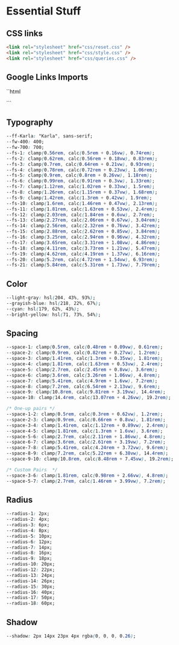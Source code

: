 # Essential Stuff

## CSS links

```html
<link rel="stylesheet" href="css/reset.css" />
<link rel="stylesheet" href="css/style.css" />
<link rel="stylesheet" href="css/queries.css" />
```

## Google Links Imports

``html

<link rel="preconnect" href="https://fonts.googleapis.com">
<link rel="preconnect" href="https://fonts.gstatic.com" crossorigin>
<link href="https://fonts.googleapis.com/css2?family=Karla:wght@400;700&display=swap" rel="stylesheet">
```

## Typography

```css
--ff-Karla: "Karla", sans-serif;
--fw-400: 400;
--fw-700: 700;
--fs-1: clamp(0.56rem, calc(0.5rem + 0.16vw), 0.74rem);
--fs-2: clamp(0.62rem, calc(0.56rem + 0.18vw), 0.83rem);
--fs-3: clamp(0.7rem, calc(0.64rem + 0.21vw), 0.93rem);
--fs-4: clamp(0.78rem, calc(0.72rem + 0.23vw), 1.06rem);
--fs-5: clamp(0.9rem, calc(0.8rem + 0.26vw), 1.18rem);
--fs-6: clamp(0.99rem, calc(0.91rem + 0.3vw), 1.33rem);
--fs-7: clamp(1.12rem, calc(1.02rem + 0.33vw), 1.5rem);
--fs-8: clamp(1.26rem, calc(1.15rem + 0.37vw), 1.68rem);
--fs-9: clamp(1.42rem, calc(1.3rem + 0.42vw), 1.9rem);
--fs-10: clamp(1.6rem, calc(1.46rem + 0.47vw), 2.13rem);
--fs-11: clamp(1.81rem, calc(1.63rem + 0.53vw), 2.4rem);
--fs-12: clamp(2.03rem, calc(1.84rem + 0.6vw), 2.7rem);
--fs-13: clamp(2.27rem, calc(2.06rem + 0.67vw), 3.04rem);
--fs-14: clamp(2.56rem, calc(2.32rem + 0.76vw), 3.42rem);
--fs-15: clamp(2.88rem, calc(2.62rem + 0.85vw), 3.84rem);
--fs-16: clamp(3.25rem, calc(2.94rem + 0.96vw), 4.32rem);
--fs-17: clamp(3.65rem, calc(3.31rem + 1.08vw), 4.86rem);
--fs-18: clamp(4.11rem, calc(3.73rem + 1.21vw), 5.47rem);
--fs-19: clamp(4.62rem, calc(4.19rem + 1.37vw), 6.16rem);
--fs-20: clamp(5.2rem, calc(4.72rem + 1.54vw), 6.93rem);
--fs-21: clamp(5.84rem, calc(5.31rem + 1.73vw), 7.79rem);
```

## Color

```css
--light-gray: hsl(204, 43%, 93%);
--grayish-blue: hsl(218, 22%, 67%);
--cyan: hsl(179, 62%, 43%);
--bright-yellow: hsl(71, 73%, 54%);
```

## Spacing

```css
--space-1: clamp(0.5rem, calc(0.48rem + 0.09vw), 0.61rem);
--space-2: clamp(0.9rem, calc(0.82rem + 0.27vw), 1.2rem);
--space-3: clamp(1.41rem, calc(1.3rem + 0.35vw), 1.81rem);
--space-4: clamp(1.81rem, calc(1.63rem + 0.53vw), 2.4rem);
--space-5: clamp(2.7rem, calc(2.45rem + 0.8vw), 3.6rem);
--space-6: clamp(3.6rem, calc(3.26rem + 1.06vw), 4.8rem);
--space-7: clamp(5.41rem, calc(4.9rem + 1.6vw), 7.2rem);
--space-8: clamp(7.2rem, calc(6.54rem + 2.13vw), 9.6rem);
--space-9: clamp(10.8rem, calc(9.81rem + 3.19vw), 14.4rem);
--space-10: clamp(14.4rem, calc(13.07rem + 4.26vw), 19.2rem);

/* One-up pairs */
--space-1-2: clamp(0.5rem, calc(0.3rem + 0.62vw), 1.2rem);
--space-2-3: clamp(0.9rem, calc(0.66rem + 0.8vw), 1.81rem);
--space-3-4: clamp(1.41rem, calc(1.12rem + 0.89vw), 2.4rem);
--space-4-5: clamp(1.81rem, calc(1.3rem + 1.6vw), 3.6rem);
--space-5-6: clamp(2.7rem, calc(2.11rem + 1.86vw), 4.8rem);
--space-6-7: clamp(3.6rem, calc(2.61rem + 3.19vw), 7.2rem);
--space-7-8: clamp(5.41rem, calc(4.24rem + 3.72vw), 9.6rem);
--space-8-9: clamp(7.2rem, calc(5.22rem + 6.38vw), 14.4rem);
--space-9-10: clamp(10.8rem, calc(8.48rem + 7.45vw), 19.2rem);

/* Custom Pairs  */
--space-3-6: clamp(1.81rem, calc(0.98rem + 2.66vw), 4.8rem);
--space-5-7: clamp(2.7rem, calc(1.46rem + 3.99vw), 7.2rem);
```

## Radius

```css
--radius-1: 2px;
--radius-2: 4px;
--radius-3: 6px;
--radius-4: 8px;
--radius-5: 10px;
--radius-6: 12px;
--radius-7: 14px;
--radius-8: 16px;
--radius-9: 18px;
--radius-10: 20px;
--radius-12: 22px;
--radius-13: 24px;
--radius-14: 26px;
--radius-15: 30px;
--radius-16: 40px;
--radius-17: 50px;
--radius-18: 60px;
```

## Shadow

```css
--shadow: 2px 14px 23px 4px rgba(0, 0, 0, 0.26);
```

